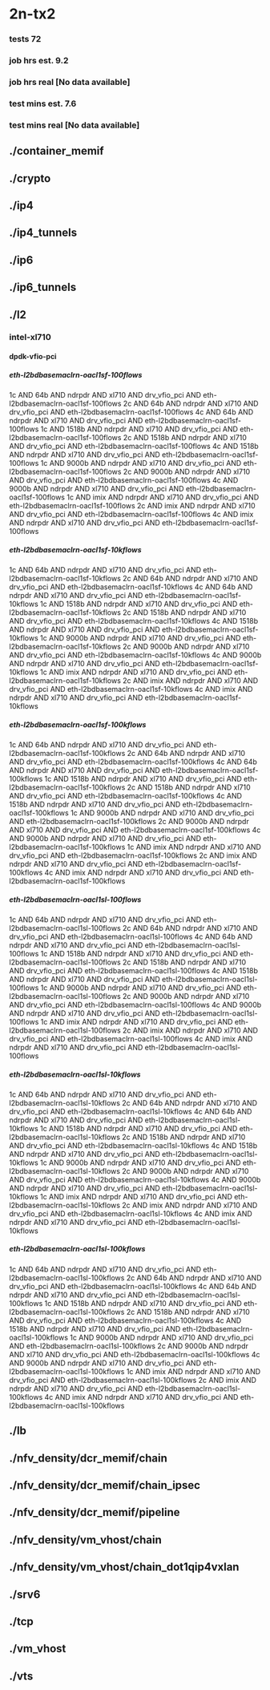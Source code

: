 # 2n-tx2
### tests 72
### job hrs est. 9.2
### job hrs real [No data available]
### test mins est. 7.6
### test mins real [No data available]
## ./container_memif
## ./crypto
## ./ip4
## ./ip4_tunnels
## ./ip6
## ./ip6_tunnels
## ./l2
### intel-xl710
#### dpdk-vfio-pci
##### eth-l2bdbasemaclrn-oacl1sf-100flows
1c AND 64b AND ndrpdr AND xl710 AND drv_vfio_pci AND eth-l2bdbasemaclrn-oacl1sf-100flows
2c AND 64b AND ndrpdr AND xl710 AND drv_vfio_pci AND eth-l2bdbasemaclrn-oacl1sf-100flows
4c AND 64b AND ndrpdr AND xl710 AND drv_vfio_pci AND eth-l2bdbasemaclrn-oacl1sf-100flows
1c AND 1518b AND ndrpdr AND xl710 AND drv_vfio_pci AND eth-l2bdbasemaclrn-oacl1sf-100flows
2c AND 1518b AND ndrpdr AND xl710 AND drv_vfio_pci AND eth-l2bdbasemaclrn-oacl1sf-100flows
4c AND 1518b AND ndrpdr AND xl710 AND drv_vfio_pci AND eth-l2bdbasemaclrn-oacl1sf-100flows
1c AND 9000b AND ndrpdr AND xl710 AND drv_vfio_pci AND eth-l2bdbasemaclrn-oacl1sf-100flows
2c AND 9000b AND ndrpdr AND xl710 AND drv_vfio_pci AND eth-l2bdbasemaclrn-oacl1sf-100flows
4c AND 9000b AND ndrpdr AND xl710 AND drv_vfio_pci AND eth-l2bdbasemaclrn-oacl1sf-100flows
1c AND imix AND ndrpdr AND xl710 AND drv_vfio_pci AND eth-l2bdbasemaclrn-oacl1sf-100flows
2c AND imix AND ndrpdr AND xl710 AND drv_vfio_pci AND eth-l2bdbasemaclrn-oacl1sf-100flows
4c AND imix AND ndrpdr AND xl710 AND drv_vfio_pci AND eth-l2bdbasemaclrn-oacl1sf-100flows
##### eth-l2bdbasemaclrn-oacl1sf-10kflows
1c AND 64b AND ndrpdr AND xl710 AND drv_vfio_pci AND eth-l2bdbasemaclrn-oacl1sf-10kflows
2c AND 64b AND ndrpdr AND xl710 AND drv_vfio_pci AND eth-l2bdbasemaclrn-oacl1sf-10kflows
4c AND 64b AND ndrpdr AND xl710 AND drv_vfio_pci AND eth-l2bdbasemaclrn-oacl1sf-10kflows
1c AND 1518b AND ndrpdr AND xl710 AND drv_vfio_pci AND eth-l2bdbasemaclrn-oacl1sf-10kflows
2c AND 1518b AND ndrpdr AND xl710 AND drv_vfio_pci AND eth-l2bdbasemaclrn-oacl1sf-10kflows
4c AND 1518b AND ndrpdr AND xl710 AND drv_vfio_pci AND eth-l2bdbasemaclrn-oacl1sf-10kflows
1c AND 9000b AND ndrpdr AND xl710 AND drv_vfio_pci AND eth-l2bdbasemaclrn-oacl1sf-10kflows
2c AND 9000b AND ndrpdr AND xl710 AND drv_vfio_pci AND eth-l2bdbasemaclrn-oacl1sf-10kflows
4c AND 9000b AND ndrpdr AND xl710 AND drv_vfio_pci AND eth-l2bdbasemaclrn-oacl1sf-10kflows
1c AND imix AND ndrpdr AND xl710 AND drv_vfio_pci AND eth-l2bdbasemaclrn-oacl1sf-10kflows
2c AND imix AND ndrpdr AND xl710 AND drv_vfio_pci AND eth-l2bdbasemaclrn-oacl1sf-10kflows
4c AND imix AND ndrpdr AND xl710 AND drv_vfio_pci AND eth-l2bdbasemaclrn-oacl1sf-10kflows
##### eth-l2bdbasemaclrn-oacl1sf-100kflows
1c AND 64b AND ndrpdr AND xl710 AND drv_vfio_pci AND eth-l2bdbasemaclrn-oacl1sf-100kflows
2c AND 64b AND ndrpdr AND xl710 AND drv_vfio_pci AND eth-l2bdbasemaclrn-oacl1sf-100kflows
4c AND 64b AND ndrpdr AND xl710 AND drv_vfio_pci AND eth-l2bdbasemaclrn-oacl1sf-100kflows
1c AND 1518b AND ndrpdr AND xl710 AND drv_vfio_pci AND eth-l2bdbasemaclrn-oacl1sf-100kflows
2c AND 1518b AND ndrpdr AND xl710 AND drv_vfio_pci AND eth-l2bdbasemaclrn-oacl1sf-100kflows
4c AND 1518b AND ndrpdr AND xl710 AND drv_vfio_pci AND eth-l2bdbasemaclrn-oacl1sf-100kflows
1c AND 9000b AND ndrpdr AND xl710 AND drv_vfio_pci AND eth-l2bdbasemaclrn-oacl1sf-100kflows
2c AND 9000b AND ndrpdr AND xl710 AND drv_vfio_pci AND eth-l2bdbasemaclrn-oacl1sf-100kflows
4c AND 9000b AND ndrpdr AND xl710 AND drv_vfio_pci AND eth-l2bdbasemaclrn-oacl1sf-100kflows
1c AND imix AND ndrpdr AND xl710 AND drv_vfio_pci AND eth-l2bdbasemaclrn-oacl1sf-100kflows
2c AND imix AND ndrpdr AND xl710 AND drv_vfio_pci AND eth-l2bdbasemaclrn-oacl1sf-100kflows
4c AND imix AND ndrpdr AND xl710 AND drv_vfio_pci AND eth-l2bdbasemaclrn-oacl1sf-100kflows
##### eth-l2bdbasemaclrn-oacl1sl-100flows
1c AND 64b AND ndrpdr AND xl710 AND drv_vfio_pci AND eth-l2bdbasemaclrn-oacl1sl-100flows
2c AND 64b AND ndrpdr AND xl710 AND drv_vfio_pci AND eth-l2bdbasemaclrn-oacl1sl-100flows
4c AND 64b AND ndrpdr AND xl710 AND drv_vfio_pci AND eth-l2bdbasemaclrn-oacl1sl-100flows
1c AND 1518b AND ndrpdr AND xl710 AND drv_vfio_pci AND eth-l2bdbasemaclrn-oacl1sl-100flows
2c AND 1518b AND ndrpdr AND xl710 AND drv_vfio_pci AND eth-l2bdbasemaclrn-oacl1sl-100flows
4c AND 1518b AND ndrpdr AND xl710 AND drv_vfio_pci AND eth-l2bdbasemaclrn-oacl1sl-100flows
1c AND 9000b AND ndrpdr AND xl710 AND drv_vfio_pci AND eth-l2bdbasemaclrn-oacl1sl-100flows
2c AND 9000b AND ndrpdr AND xl710 AND drv_vfio_pci AND eth-l2bdbasemaclrn-oacl1sl-100flows
4c AND 9000b AND ndrpdr AND xl710 AND drv_vfio_pci AND eth-l2bdbasemaclrn-oacl1sl-100flows
1c AND imix AND ndrpdr AND xl710 AND drv_vfio_pci AND eth-l2bdbasemaclrn-oacl1sl-100flows
2c AND imix AND ndrpdr AND xl710 AND drv_vfio_pci AND eth-l2bdbasemaclrn-oacl1sl-100flows
4c AND imix AND ndrpdr AND xl710 AND drv_vfio_pci AND eth-l2bdbasemaclrn-oacl1sl-100flows
##### eth-l2bdbasemaclrn-oacl1sl-10kflows
1c AND 64b AND ndrpdr AND xl710 AND drv_vfio_pci AND eth-l2bdbasemaclrn-oacl1sl-10kflows
2c AND 64b AND ndrpdr AND xl710 AND drv_vfio_pci AND eth-l2bdbasemaclrn-oacl1sl-10kflows
4c AND 64b AND ndrpdr AND xl710 AND drv_vfio_pci AND eth-l2bdbasemaclrn-oacl1sl-10kflows
1c AND 1518b AND ndrpdr AND xl710 AND drv_vfio_pci AND eth-l2bdbasemaclrn-oacl1sl-10kflows
2c AND 1518b AND ndrpdr AND xl710 AND drv_vfio_pci AND eth-l2bdbasemaclrn-oacl1sl-10kflows
4c AND 1518b AND ndrpdr AND xl710 AND drv_vfio_pci AND eth-l2bdbasemaclrn-oacl1sl-10kflows
1c AND 9000b AND ndrpdr AND xl710 AND drv_vfio_pci AND eth-l2bdbasemaclrn-oacl1sl-10kflows
2c AND 9000b AND ndrpdr AND xl710 AND drv_vfio_pci AND eth-l2bdbasemaclrn-oacl1sl-10kflows
4c AND 9000b AND ndrpdr AND xl710 AND drv_vfio_pci AND eth-l2bdbasemaclrn-oacl1sl-10kflows
1c AND imix AND ndrpdr AND xl710 AND drv_vfio_pci AND eth-l2bdbasemaclrn-oacl1sl-10kflows
2c AND imix AND ndrpdr AND xl710 AND drv_vfio_pci AND eth-l2bdbasemaclrn-oacl1sl-10kflows
4c AND imix AND ndrpdr AND xl710 AND drv_vfio_pci AND eth-l2bdbasemaclrn-oacl1sl-10kflows
##### eth-l2bdbasemaclrn-oacl1sl-100kflows
1c AND 64b AND ndrpdr AND xl710 AND drv_vfio_pci AND eth-l2bdbasemaclrn-oacl1sl-100kflows
2c AND 64b AND ndrpdr AND xl710 AND drv_vfio_pci AND eth-l2bdbasemaclrn-oacl1sl-100kflows
4c AND 64b AND ndrpdr AND xl710 AND drv_vfio_pci AND eth-l2bdbasemaclrn-oacl1sl-100kflows
1c AND 1518b AND ndrpdr AND xl710 AND drv_vfio_pci AND eth-l2bdbasemaclrn-oacl1sl-100kflows
2c AND 1518b AND ndrpdr AND xl710 AND drv_vfio_pci AND eth-l2bdbasemaclrn-oacl1sl-100kflows
4c AND 1518b AND ndrpdr AND xl710 AND drv_vfio_pci AND eth-l2bdbasemaclrn-oacl1sl-100kflows
1c AND 9000b AND ndrpdr AND xl710 AND drv_vfio_pci AND eth-l2bdbasemaclrn-oacl1sl-100kflows
2c AND 9000b AND ndrpdr AND xl710 AND drv_vfio_pci AND eth-l2bdbasemaclrn-oacl1sl-100kflows
4c AND 9000b AND ndrpdr AND xl710 AND drv_vfio_pci AND eth-l2bdbasemaclrn-oacl1sl-100kflows
1c AND imix AND ndrpdr AND xl710 AND drv_vfio_pci AND eth-l2bdbasemaclrn-oacl1sl-100kflows
2c AND imix AND ndrpdr AND xl710 AND drv_vfio_pci AND eth-l2bdbasemaclrn-oacl1sl-100kflows
4c AND imix AND ndrpdr AND xl710 AND drv_vfio_pci AND eth-l2bdbasemaclrn-oacl1sl-100kflows
## ./lb
## ./nfv_density/dcr_memif/chain
## ./nfv_density/dcr_memif/chain_ipsec
## ./nfv_density/dcr_memif/pipeline
## ./nfv_density/vm_vhost/chain
## ./nfv_density/vm_vhost/chain_dot1qip4vxlan
## ./srv6
## ./tcp
## ./vm_vhost
## ./vts
